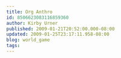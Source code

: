 ```yaml
---
title: Org Anthro
id: 8506623083116859360
author: Kirby Urner
published: 2009-01-21T20:52:00.000-08:00
updated: 2009-01-25T23:17:11.958-08:00
blog: world_game
tags: 
---
```


